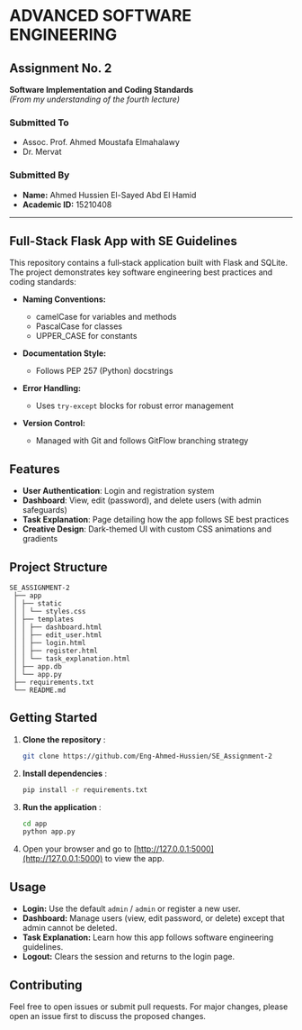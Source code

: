 # ADVANCED SOFTWARE ENGINEERING

## Assignment No. 2  

**Software Implementation and Coding Standards**  
*(From my understanding of the fourth lecture)*

### Submitted To

- Assoc. Prof. Ahmed Moustafa Elmahalawy  
- Dr. Mervat

### Submitted By

- **Name:** Ahmed Hussien El-Sayed Abd El Hamid  
- **Academic ID:** 15210408

---

## Full-Stack Flask App with SE Guidelines

This repository contains a full‑stack application built with Flask and SQLite. The project demonstrates key software engineering best practices and coding standards:

- **Naming Conventions:**  
  - camelCase for variables and methods  
  - PascalCase for classes  
  - UPPER_CASE for constants

- **Documentation Style:**  
  - Follows PEP 257 (Python) docstrings

- **Error Handling:**  
  - Uses `try-except` blocks for robust error management

- **Version Control:**  
  - Managed with Git and follows GitFlow branching strategy

## Features

- **User Authentication**: Login and registration system  
- **Dashboard**: View, edit (password), and delete users (with admin safeguards)  
- **Task Explanation**: Page detailing how the app follows SE best practices  
- **Creative Design**: Dark-themed UI with custom CSS animations and gradients

## Project Structure

```plaintext
SE_ASSIGNMENT-2
 ├── app
 │ ├── static
 │ │ └── styles.css
 │ ├── templates
 │ │ ├── dashboard.html
 │ │ ├── edit_user.html
 │ │ ├── login.html
 │ │ ├── register.html
 │ │ └── task_explanation.html
 │ ├── app.db
 │ └── app.py
 ├── requirements.txt
 └── README.md
 ```

## Getting Started

1. **Clone the repository** :

   ```bash
   git clone https://github.com/Eng-Ahmed-Hussien/SE_Assignment-2
   ```

2. **Install dependencies** :

    ```bash
    pip install -r requirements.txt
    ```

3. **Run the application** :

    ```bash
    cd app
    python app.py
    ```

4. Open your browser and go to [http://127.0.0.1:5000](http://127.0.0.1:5000) to view the app.

## Usage

- **Login:** Use the default `admin` / `admin` or register a new user.
- **Dashboard:** Manage users (view, edit password, or delete) except that admin cannot be deleted.
- **Task Explanation:** Learn how this app follows software engineering guidelines.
- **Logout:** Clears the session and returns to the login page.

## Contributing

Feel free to open issues or submit pull requests. For major changes, please open an issue first to discuss the proposed changes.
